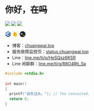 # 你好，~~在吗~~

![](https://img.shields.io/badge/node.js%20-%2343853D.svg?&style=for-the-badge&logo=node.js&logoColor=white)
![](https://img.shields.io/badge/typescript%20-%23007ACC.svg?&style=for-the-badge&logo=typescript&logoColor=white)
![](https://img.shields.io/badge/react%20-%2320232a.svg?&style=for-the-badge&logo=react&logoColor=%2361DAFB)

<div>
<img height="20" src="https://raw.githubusercontent.com/github/explore/80688e429a7d4ef2fca1e82350fe8e3517d3494d/topics/cpp/cpp.png">
<img height="20" src="https://raw.githubusercontent.com/github/explore/80688e429a7d4ef2fca1e82350fe8e3517d3494d/topics/firebase/firebase.png">
<img height="20" src="https://raw.githubusercontent.com/github/explore/80688e429a7d4ef2fca1e82350fe8e3517d3494d/topics/terminal/terminal.png">
</div>

- 博客：[chuangwai.top](https://chuangwai.top)
- 服务故障监控页：[status.chuangwai.top](https://status.chuangwai.top)
- Line：[line.me/ti/p/HeSQsz6KSR](https://line.me/ti/p/HeSQsz6KSR)
- Line 闲聊群：[line.me/ti/g/R8O4Rti_Sa](https://line.me/ti/g/R8O4Rti_Sa)

```cpp
#include <stdio.h>

int main()
{
  printf("自负过头。"); // Too conceited.
  return 0;
}
```
